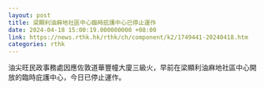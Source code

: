 ```yaml
---
layout: post
title: 梁顯利油麻地社區中心臨時庇護中心已停止運作
date: 2024-04-18 15:00:19.000000000 +08:00
link: https://news.rthk.hk/rthk/ch/component/k2/1749441-20240418.htm
categories: rthk
---
```


油尖旺民政事務處因應佐敦道華豐幢大廈三級火，早前在梁顯利油麻地社區中心開放的臨時庇護中心，今日已停止運作。
